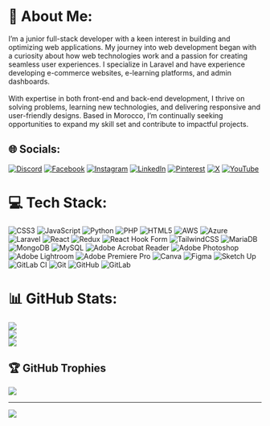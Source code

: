 # 💫 About Me:
I’m a junior full-stack developer with a keen interest in building and optimizing web applications. My journey into web development began with a curiosity about how web technologies work and a passion for creating seamless user experiences. I specialize in Laravel and have experience developing e-commerce websites, e-learning platforms, and admin dashboards.<br><br>With expertise in both front-end and back-end development, I thrive on solving problems, learning new technologies, and delivering responsive and user-friendly designs. Based in Morocco, I’m continually seeking opportunities to expand my skill set and contribute to impactful projects.


## 🌐 Socials:
[![Discord](https://img.shields.io/badge/Discord-%237289DA.svg?logo=discord&logoColor=white)](https://discord.gg/nxtheelsing) [![Facebook](https://img.shields.io/badge/Facebook-%231877F2.svg?logo=Facebook&logoColor=white)](https://facebook.com/Abderrahim.AJabli) [![Instagram](https://img.shields.io/badge/Instagram-%23E4405F.svg?logo=Instagram&logoColor=white)](https://instagram.com/Abderrahim.AJabli) [![LinkedIn](https://img.shields.io/badge/LinkedIn-%230077B5.svg?logo=linkedin&logoColor=white)](https://linkedin.com/in/Abderrahim.AJabli) [![Pinterest](https://img.shields.io/badge/Pinterest-%23E60023.svg?logo=Pinterest&logoColor=white)](https://pinterest.com/Abderrahim.AJabli) [![X](https://img.shields.io/badge/X-black.svg?logo=X&logoColor=white)](https://x.com/Abderrahim.AJabli) [![YouTube](https://img.shields.io/badge/YouTube-%23FF0000.svg?logo=YouTube&logoColor=white)](https://youtube.com/@Abderrahim.AJabli) 

# 💻 Tech Stack:
![CSS3](https://img.shields.io/badge/css3-%231572B6.svg?style=flat&logo=css3&logoColor=white) ![JavaScript](https://img.shields.io/badge/javascript-%23323330.svg?style=flat&logo=javascript&logoColor=%23F7DF1E) ![Python](https://img.shields.io/badge/python-3670A0?style=flat&logo=python&logoColor=ffdd54) ![PHP](https://img.shields.io/badge/php-%23777BB4.svg?style=flat&logo=php&logoColor=white) ![HTML5](https://img.shields.io/badge/html5-%23E34F26.svg?style=flat&logo=html5&logoColor=white) ![AWS](https://img.shields.io/badge/AWS-%23FF9900.svg?style=flat&logo=amazon-aws&logoColor=white) ![Azure](https://img.shields.io/badge/azure-%230072C6.svg?style=flat&logo=microsoftazure&logoColor=white) ![Laravel](https://img.shields.io/badge/laravel-%23FF2D20.svg?style=flat&logo=laravel&logoColor=white) ![React](https://img.shields.io/badge/react-%2320232a.svg?style=flat&logo=react&logoColor=%2361DAFB) ![Redux](https://img.shields.io/badge/redux-%23593d88.svg?style=flat&logo=redux&logoColor=white) ![React Hook Form](https://img.shields.io/badge/React%20Hook%20Form-%23EC5990.svg?style=flat&logo=reacthookform&logoColor=white) ![TailwindCSS](https://img.shields.io/badge/tailwindcss-%2338B2AC.svg?style=flat&logo=tailwind-css&logoColor=white) ![MariaDB](https://img.shields.io/badge/MariaDB-003545?style=flat&logo=mariadb&logoColor=white) ![MongoDB](https://img.shields.io/badge/MongoDB-%234ea94b.svg?style=flat&logo=mongodb&logoColor=white) ![MySQL](https://img.shields.io/badge/mysql-4479A1.svg?style=flat&logo=mysql&logoColor=white) ![Adobe Acrobat Reader](https://img.shields.io/badge/Adobe%20Acrobat%20Reader-EC1C24.svg?style=flat&logo=Adobe%20Acrobat%20Reader&logoColor=white) ![Adobe Photoshop](https://img.shields.io/badge/adobe%20photoshop-%2331A8FF.svg?style=flat&logo=adobe%20photoshop&logoColor=white) ![Adobe Lightroom](https://img.shields.io/badge/Adobe%20Lightroom-31A8FF.svg?style=flat&logo=Adobe%20Lightroom&logoColor=white) ![Adobe Premiere Pro](https://img.shields.io/badge/Adobe%20Premiere%20Pro-9999FF.svg?style=flat&logo=Adobe%20Premiere%20Pro&logoColor=white) ![Canva](https://img.shields.io/badge/Canva-%2300C4CC.svg?style=flat&logo=Canva&logoColor=white) ![Figma](https://img.shields.io/badge/figma-%23F24E1E.svg?style=flat&logo=figma&logoColor=white) ![Sketch Up](https://img.shields.io/badge/SketchUp-005F9E?style=flat&logo=sketchup&logoColor=white) ![GitLab CI](https://img.shields.io/badge/gitlab%20CI-%23181717.svg?style=flat&logo=gitlab&logoColor=white) ![Git](https://img.shields.io/badge/git-%23F05033.svg?style=flat&logo=git&logoColor=white) ![GitHub](https://img.shields.io/badge/github-%23121011.svg?style=flat&logo=github&logoColor=white) ![GitLab](https://img.shields.io/badge/gitlab-%23181717.svg?style=flat&logo=gitlab&logoColor=white)
# 📊 GitHub Stats:
![](https://github-readme-stats.vercel.app/api?username=NXT-HELSING&theme=tokyonight&hide_border=false&include_all_commits=false&count_private=false)<br/>
![](https://github-readme-streak-stats.herokuapp.com/?user=NXT-HELSING&theme=tokyonight&hide_border=false)<br/>
![](https://github-readme-stats.vercel.app/api/top-langs/?username=NXT-HELSING&theme=tokyonight&hide_border=false&include_all_commits=false&count_private=false&layout=compact)

## 🏆 GitHub Trophies
![](https://github-profile-trophy.vercel.app/?username=NXT-HELSING&theme=radical&no-frame=false&no-bg=false&margin-w=4)

---
[![](https://visitcount.itsvg.in/api?id=NXT-HELSING&icon=0&color=0)](https://visitcount.itsvg.in)

<!-- Proudly created with GPRM ( https://gprm.itsvg.in ) -->
